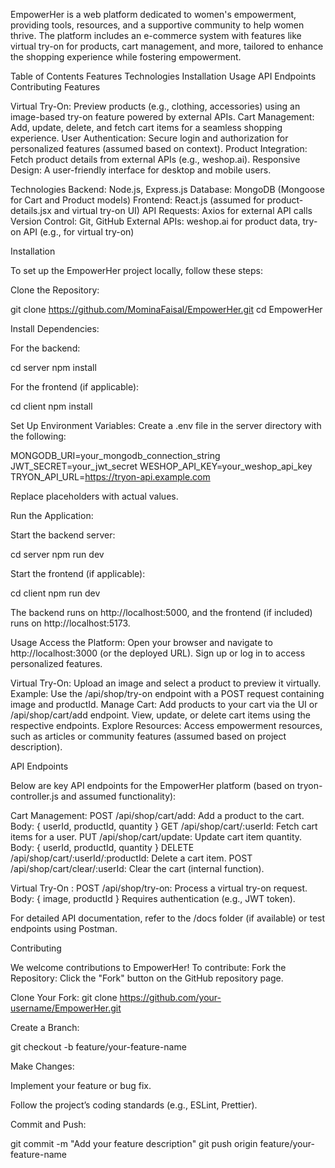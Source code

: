 EmpowerHer is a web platform dedicated to women's empowerment, providing tools, resources, and a supportive community to help women thrive. The platform includes an e-commerce system with features like virtual try-on for products, cart management, and more, tailored to enhance the shopping experience while fostering empowerment.

Table of Contents
Features
Technologies
Installation
Usage
API Endpoints
Contributing
Features



Virtual Try-On: Preview products (e.g., clothing, accessories) using an image-based try-on feature powered by external APIs.
Cart Management: Add, update, delete, and fetch cart items for a seamless shopping experience.
User Authentication: Secure login and authorization for personalized features (assumed based on context).
Product Integration: Fetch product details from external APIs (e.g., weshop.ai).
Responsive Design: A user-friendly interface for desktop and mobile users.


Technologies
Backend: Node.js, Express.js
Database: MongoDB (Mongoose for Cart and Product models)
Frontend: React.js (assumed for product-details.jsx and virtual try-on UI)
API Requests: Axios for external API calls
Version Control: Git, GitHub
External APIs: weshop.ai for product data, try-on API (e.g., for virtual try-on)


Installation

To set up the EmpowerHer project locally, follow these steps:

Clone the Repository:

git clone https://github.com/MominaFaisal/EmpowerHer.git
cd EmpowerHer

Install Dependencies:


For the backend:

cd server
npm install



For the frontend (if applicable):

cd client
npm install



Set Up Environment Variables:
Create a .env file in the server directory with the following:

MONGODB_URI=your_mongodb_connection_string
JWT_SECRET=your_jwt_secret
WESHOP_API_KEY=your_weshop_api_key
TRYON_API_URL=https://tryon-api.example.com


Replace placeholders with actual values.



Run the Application:





Start the backend server:

cd server
npm run dev



Start the frontend (if applicable):

cd client
npm run dev

The backend runs on http://localhost:5000, and the frontend (if included) runs on http://localhost:5173.


Usage
Access the Platform:
Open your browser and navigate to http://localhost:3000 (or the deployed URL).
Sign up or log in to access personalized features.

Virtual Try-On:
Upload an image and select a product to preview it virtually.
Example: Use the /api/shop/try-on endpoint with a POST request containing image and productId.
Manage Cart:
Add products to your cart via the UI or /api/shop/cart/add endpoint.
View, update, or delete cart items using the respective endpoints.
Explore Resources:
Access empowerment resources, such as articles or community features (assumed based on project description).

API Endpoints

Below are key API endpoints for the EmpowerHer platform (based on tryon-controller.js and assumed functionality):

Cart Management:
POST /api/shop/cart/add: Add a product to the cart.
Body: { userId, productId, quantity }
GET /api/shop/cart/:userId: Fetch cart items for a user.
PUT /api/shop/cart/update: Update cart item quantity.
Body: { userId, productId, quantity }
DELETE /api/shop/cart/:userId/:productId: Delete a cart item.
POST /api/shop/cart/clear/:userId: Clear the cart (internal function).


Virtual Try-On :
POST /api/shop/try-on: Process a virtual try-on request.
Body: { image, productId }
Requires authentication (e.g., JWT token).

For detailed API documentation, refer to the /docs folder (if available) or test endpoints using Postman.

Contributing

We welcome contributions to EmpowerHer! To contribute:
Fork the Repository:
Click the "Fork" button on the GitHub repository page.

Clone Your Fork:
git clone https://github.com/your-username/EmpowerHer.git

Create a Branch:

git checkout -b feature/your-feature-name


Make Changes:


Implement your feature or bug fix.

Follow the project’s coding standards (e.g., ESLint, Prettier).

Commit and Push:

git commit -m "Add your feature description"
git push origin feature/your-feature-name

